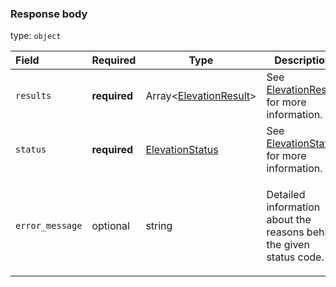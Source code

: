 <!--- This is a generated file, do not edit! -->
<!--- [START maps_http_schema_elevationresponse] -->
<h3 class="schema-object" id="ElevationResponse">Response body</h3>

type: `object`

| Field           | Required     | Type                                                               | Description                                                                                                                |
| :-------------- | ------------ | ------------------------------------------------------------------ | -------------------------------------------------------------------------------------------------------------------------- |
| `results`       | **required** | Array&lt;[ElevationResult](#ElevationResult "ElevationResult")&gt; | See [ElevationResult](#ElevationResult "ElevationResult") for more information.                                            |
| `status`        | **required** | [ElevationStatus](#ElevationStatus "ElevationStatus")              | See [ElevationStatus](#ElevationStatus "ElevationStatus") for more information.                                            |
| `error_message` | optional     | string                                                             | <div class="nonref-property-description"><p>Detailed information about the reasons behind the given status code.</p></div> |

<!--- [END maps_http_schema_elevationresponse] -->
